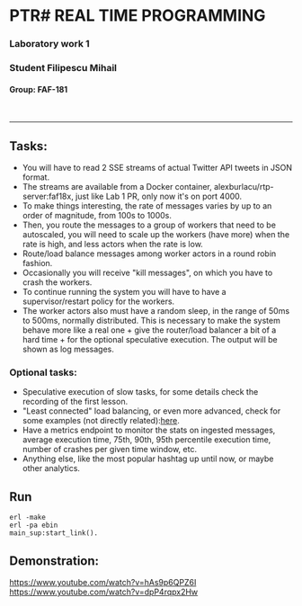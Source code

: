 
# PTR# REAL TIME PROGRAMMING

### Laboratory work 1
### Student Filipescu Mihail
#### Group: FAF-181

<br>
<hr>

## Tasks:
- You will have to read 2 SSE streams of actual Twitter API tweets in JSON format.
- The streams are available from a Docker container, alexburlacu/rtp-server:faf18x, just like Lab 1 PR, only now it's on port 4000.
- To make things interesting, the rate of messages varies by up to an order of magnitude, from 100s to 1000s.
- Then, you route the messages to a group of workers that need to be autoscaled, you will need to scale up the workers (have more) when the rate is high, and less actors when the rate is low.
- Route/load balance messages among worker actors in a round robin fashion.
- Occasionally you will receive "kill messages", on which you have to crash the workers.
- To continue running the system you will have to have a supervisor/restart policy for the workers.
- The worker actors also must have a random sleep, in the range of 50ms to 500ms, normally distributed. This is necessary to make the system behave more like a real one + give the router/load balancer a bit of a hard time + for the optional speculative execution. The output will be shown as log messages.
### Optional tasks:
- Speculative execution of slow tasks, for some details check the recording of the first lesson.
- "Least connected" load balancing, or even more advanced, check for some examples (not directly related):[here](https://blog.envoyproxy.io/examining-load-balancing-algorithms-with-envoy-1be643ea121c).
- Have a metrics endpoint to monitor the stats on ingested messages, average execution time, 75th, 90th, 95th percentile execution time, number of crashes per given time window, etc.
- Anything else, like the most popular hashtag up until now, or maybe other analytics.

## Run

```
erl -make
erl -pa ebin
main_sup:start_link().
```

## Demonstration:


https://www.youtube.com/watch?v=hAs9p6QPZ6I
https://www.youtube.com/watch?v=dpP4rqpx2Hw


